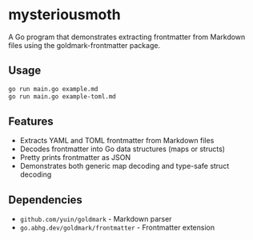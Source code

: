 # mysteriousmoth

A Go program that demonstrates extracting frontmatter from Markdown files using the goldmark-frontmatter package.

## Usage

```bash
go run main.go example.md
go run main.go example-toml.md
```

## Features

- Extracts YAML and TOML frontmatter from Markdown files
- Decodes frontmatter into Go data structures (maps or structs)
- Pretty prints frontmatter as JSON
- Demonstrates both generic map decoding and type-safe struct decoding

## Dependencies

- `github.com/yuin/goldmark` - Markdown parser
- `go.abhg.dev/goldmark/frontmatter` - Frontmatter extension
